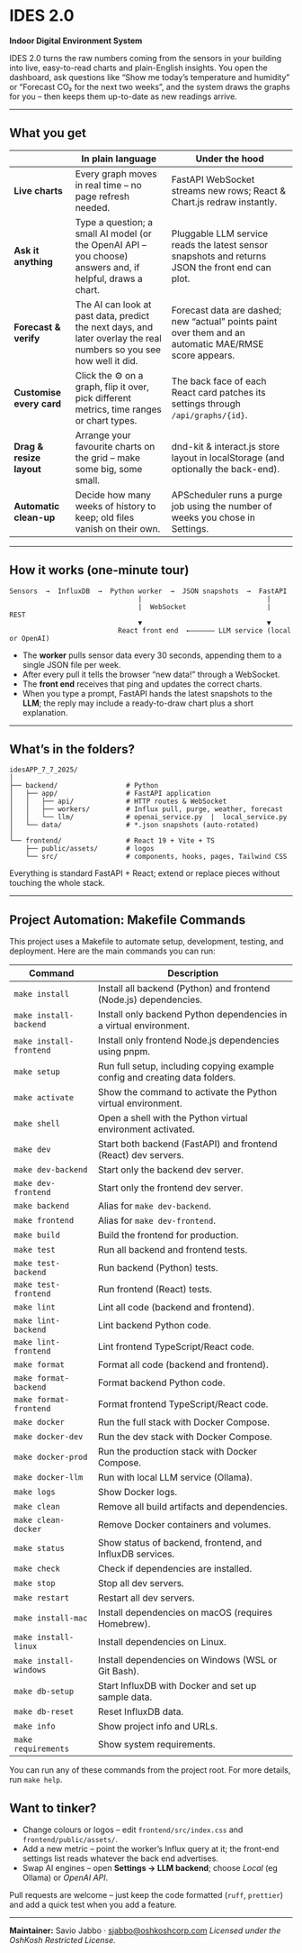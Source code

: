 # IDES 2.0

**Indoor Digital Environment System**

IDES 2.0 turns the raw numbers coming from the sensors in your building into live, easy-to-read charts and plain-English insights.
You open the dashboard, ask questions like “Show me today’s temperature and humidity” or “Forecast CO₂ for the next two weeks”, and the system draws the graphs for you – then keeps them up-to-date as new readings arrive.

---

## What you get

|                          | In plain language                                                                                                   | Under the hood                                                                                         |
| ------------------------ | ------------------------------------------------------------------------------------------------------------------- | ------------------------------------------------------------------------------------------------------ |
| **Live charts**          | Every graph moves in real time – no page refresh needed.                                                            | FastAPI WebSocket streams new rows; React & Chart.js redraw instantly.                                 |
| **Ask it anything**      | Type a question; a small AI model (or the OpenAI API – you choose) answers and, if helpful, draws a chart.          | Pluggable LLM service reads the latest sensor snapshots and returns JSON the front end can plot.       |
| **Forecast & verify**    | The AI can look at past data, predict the next days, and later overlay the real numbers so you see how well it did. | Forecast data are dashed; new “actual” points paint over them and an automatic MAE/RMSE score appears. |
| **Customise every card** | Click the ⚙️ on a graph, flip it over, pick different metrics, time ranges or chart types.                          | The back face of each React card patches its settings through `/api/graphs/{id}`.                      |
| **Drag & resize layout** | Arrange your favourite charts on the grid – make some big, some small.                                              | dnd-kit & interact.js store layout in localStorage (and optionally the back-end).                      |
| **Automatic clean-up**   | Decide how many weeks of history to keep; old files vanish on their own.                                            | APScheduler runs a purge job using the number of weeks you chose in Settings.                          |

---

## How it works (one-minute tour)

```
Sensors  →  InfluxDB  →  Python worker  →  JSON snapshots  →  FastAPI
                                |                               |
                                |  WebSocket                    |  REST
                                ▼                               ▼
                           React front end  ←–––––– LLM service (local or OpenAI)
```

* The **worker** pulls sensor data every 30 seconds, appending them to a single JSON file per week.
* After every pull it tells the browser “new data!” through a WebSocket.
* The **front end** receives that ping and updates the correct charts.
* When you type a prompt, FastAPI hands the latest snapshots to the **LLM**; the reply may include a ready-to-draw chart plus a short explanation.

---

## What’s in the folders?

```
idesAPP_7_7_2025/
│
├── backend/                 # Python
│   ├── app/                 # FastAPI application
│   │   ├── api/             # HTTP routes & WebSocket
│   │   ├── workers/         # Influx pull, purge, weather, forecast
│   │   └── llm/             # openai_service.py  |  local_service.py
│   └── data/                # *.json snapshots (auto-rotated)
│
└── frontend/                # React 19 + Vite + TS
    ├── public/assets/       # logos
    └── src/                 # components, hooks, pages, Tailwind CSS
```

Everything is standard FastAPI + React; extend or replace pieces without touching the whole stack.

---


## Project Automation: Makefile Commands

This project uses a Makefile to automate setup, development, testing, and deployment. Here are the main commands you can run:

| Command                | Description |
|------------------------|-------------|
| `make install`         | Install all backend (Python) and frontend (Node.js) dependencies. |
| `make install-backend` | Install only backend Python dependencies in a virtual environment. |
| `make install-frontend`| Install only frontend Node.js dependencies using pnpm. |
| `make setup`           | Run full setup, including copying example config and creating data folders. |
| `make activate`        | Show the command to activate the Python virtual environment. |
| `make shell`           | Open a shell with the Python virtual environment activated. |
| `make dev`             | Start both backend (FastAPI) and frontend (React) dev servers. |
| `make dev-backend`     | Start only the backend dev server. |
| `make dev-frontend`    | Start only the frontend dev server. |
| `make backend`         | Alias for `make dev-backend`. |
| `make frontend`        | Alias for `make dev-frontend`. |
| `make build`           | Build the frontend for production. |
| `make test`            | Run all backend and frontend tests. |
| `make test-backend`    | Run backend (Python) tests. |
| `make test-frontend`   | Run frontend (React) tests. |
| `make lint`            | Lint all code (backend and frontend). |
| `make lint-backend`    | Lint backend Python code. |
| `make lint-frontend`   | Lint frontend TypeScript/React code. |
| `make format`          | Format all code (backend and frontend). |
| `make format-backend`  | Format backend Python code. |
| `make format-frontend` | Format frontend TypeScript/React code. |
| `make docker`          | Run the full stack with Docker Compose. |
| `make docker-dev`      | Run the dev stack with Docker Compose. |
| `make docker-prod`     | Run the production stack with Docker Compose. |
| `make docker-llm`      | Run with local LLM service (Ollama). |
| `make logs`            | Show Docker logs. |
| `make clean`           | Remove all build artifacts and dependencies. |
| `make clean-docker`    | Remove Docker containers and volumes. |
| `make status`          | Show status of backend, frontend, and InfluxDB services. |
| `make check`           | Check if dependencies are installed. |
| `make stop`            | Stop all dev servers. |
| `make restart`         | Restart all dev servers. |
| `make install-mac`     | Install dependencies on macOS (requires Homebrew). |
| `make install-linux`   | Install dependencies on Linux. |
| `make install-windows` | Install dependencies on Windows (WSL or Git Bash). |
| `make db-setup`        | Start InfluxDB with Docker and set up sample data. |
| `make db-reset`        | Reset InfluxDB data. |
| `make info`            | Show project info and URLs. |
| `make requirements`    | Show system requirements. |

You can run any of these commands from the project root. For more details, run `make help`.

## Want to tinker?

* Change colours or logos – edit `frontend/src/index.css` and `frontend/public/assets/`.
* Add a new metric – point the worker’s Influx query at it; the front-end settings list reads whatever the back end advertises.
* Swap AI engines – open **Settings → LLM backend**; choose *Local* (eg Ollama) or *OpenAI API*.

Pull requests are welcome – just keep the code formatted (`ruff`, `prettier`) and add a quick test when you add a feature.

---

**Maintainer:** Savio Jabbo · [sjabbo@oshkoshcorp.com](mailto:sjabbo@oshkoshcorp.com)
*Licensed under the OshKosh Restricted License.*
